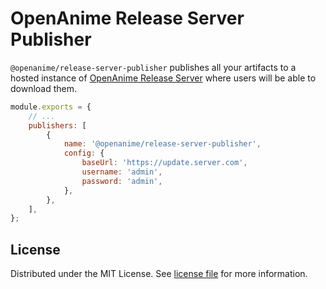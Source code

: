 # OpenAnime Release Server Publisher

`@openanime/release-server-publisher` publishes all your artifacts to a hosted instance of [OpenAnime Release Server](https://github.com/OpenAnime/release-server) where users will be able to download them.

```javascript title=forge.config.js
module.exports = {
    // ...
    publishers: [
        {
            name: '@openanime/release-server-publisher',
            config: {
                baseUrl: 'https://update.server.com',
                username: 'admin',
                password: 'admin',
            },
        },
    ],
};
```

## License

Distributed under the MIT License. See [license file](https://github.com/OpenAnime/licenses/blob/main/MIT.txt) for more information.
